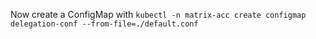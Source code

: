 Now create a ConfigMap with `kubectl -n matrix-acc create configmap delegation-conf --from-file=./default.conf`
